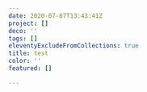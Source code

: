 ```yaml
---
date: 2020-07-07T13:43:41Z
project: []
deco: ''
tags: []
eleventyExcludeFromCollections: true
title: test
color: ''
featured: []

---
```

